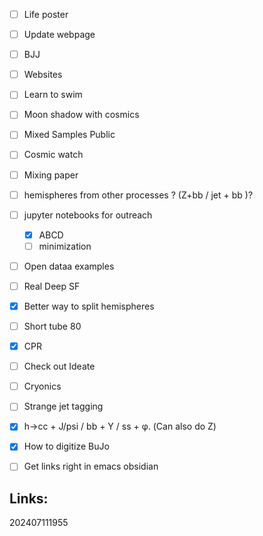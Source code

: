 - [ ] Life poster
- [ ] Update webpage
- [ ] BJJ
- [ ] Websites
- [ ] Learn to swim
- [ ] Moon shadow with cosmics
- [ ] Mixed Samples Public
- [ ] Cosmic watch
- [ ] Mixing paper
- [ ] hemispheres from other processes ? (Z+bb / jet + bb )?
- [ ] jupyter notebooks for outreach 
	- [x] ABCD
	- [ ] minimization
- [ ] Open dataa examples
- [ ] Real Deep SF
- [x] Better way to split hemispheres
- [ ] Short tube 80
- [x] CPR
- [ ] Check out Ideate
- [ ] Cryonics
- [ ] Strange jet tagging
- [x] h→cc + J/psi / bb + Y / ss + φ. (Can also do Z)
- [x] How to digitize BuJo
- [ ] Get links right in emacs obsidian


## Links: 



202407111955

